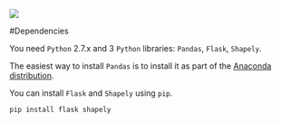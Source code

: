 


![](data-viz.gif)

#Dependencies

You need ```Python``` 2.7.x and 3 ```Python``` libraries: ```Pandas```, ```Flask```, ```Shapely```.

The easiest way to install ```Pandas``` is to install it as part of the [Anaconda distribution](https://www.continuum.io/downloads).

You can install ```Flask``` and ```Shapely``` using ```pip```.

```
pip install flask shapely
```

